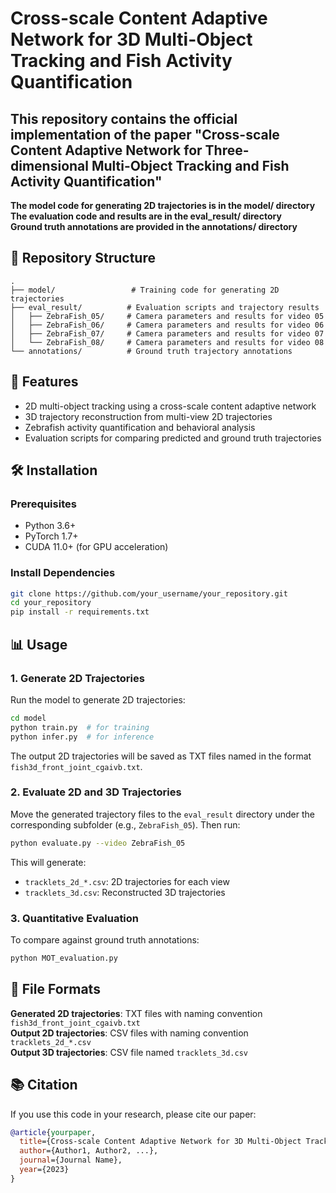 # Cross-scale Content Adaptive Network for 3D Multi-Object Tracking and Fish Activity Quantification

## This repository contains the official implementation of the paper "Cross-scale Content Adaptive Network for Three-dimensional Multi-Object Tracking and Fish Activity Quantification" <br />

**The model code for generating 2D trajectories is in the model/ directory** <br />
**The evaluation code and results are in the eval_result/ directory** <br />
**Ground truth annotations are provided in the annotations/ directory** <br />

## 📁 Repository Structure

```
.
├── model/                 # Training code for generating 2D trajectories
├── eval_result/          # Evaluation scripts and trajectory results
│   ├── ZebraFish_05/     # Camera parameters and results for video 05
│   ├── ZebraFish_06/     # Camera parameters and results for video 06
│   ├── ZebraFish_07/     # Camera parameters and results for video 07
│   └── ZebraFish_08/     # Camera parameters and results for video 08
└── annotations/          # Ground truth trajectory annotations
```

## 🚀 Features

- 2D multi-object tracking using a cross-scale content adaptive network
- 3D trajectory reconstruction from multi-view 2D trajectories
- Zebrafish activity quantification and behavioral analysis
- Evaluation scripts for comparing predicted and ground truth trajectories

## 🛠️ Installation

### Prerequisites

- Python 3.6+
- PyTorch 1.7+
- CUDA 11.0+ (for GPU acceleration)

### Install Dependencies

```bash
git clone https://github.com/your_username/your_repository.git
cd your_repository
pip install -r requirements.txt
```

## 📊 Usage

### 1. Generate 2D Trajectories

Run the model to generate 2D trajectories:

```bash
cd model
python train.py  # for training
python infer.py  # for inference
```

The output 2D trajectories will be saved as TXT files named in the format `fish3d_front_joint_cgaivb.txt`.

### 2. Evaluate 2D and 3D Trajectories

Move the generated trajectory files to the `eval_result` directory under the corresponding subfolder (e.g., `ZebraFish_05`). Then run:

```bash
python evaluate.py --video ZebraFish_05
```

This will generate:
- `tracklets_2d_*.csv`: 2D trajectories for each view
- `tracklets_3d.csv`: Reconstructed 3D trajectories

### 3. Quantitative Evaluation

To compare against ground truth annotations:

```bash
python MOT_evaluation.py
```

## 📝 File Formats

**Generated 2D trajectories**: TXT files with naming convention `fish3d_front_joint_cgaivb.txt` <br />
**Output 2D trajectories**: CSV files with naming convention `tracklets_2d_*.csv` <br />
**Output 3D trajectories**: CSV file named `tracklets_3d.csv` <br />

## 📚 Citation

If you use this code in your research, please cite our paper:

```bibtex
@article{yourpaper,
  title={Cross-scale Content Adaptive Network for 3D Multi-Object Tracking and Fish Activity Quantification},
  author={Author1, Author2, ...},
  journal={Journal Name},
  year={2023}
}
```
